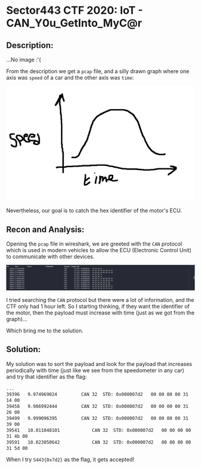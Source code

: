 # Sector443 CTF 2020: IoT - CAN_Y0u_GetInto_MyC@r

## Description:

...No image :'(

From the description we get a `pcap` file, and a silly drawn graph where one axis was `speed` of a car and the other axis was `time`:

![img](https://github.com/FreezeLuiz/CTF-Writeups/blob/master/Misc/images/sector443/iot-graph.PNG "Silly graph")

Nevertheless, our goal is to catch the hex identifier of the motor's ECU.

## Recon and Analysis:

Opening the `pcap` file in wireshark, we are greeted with the `CAN` protocol which is used in modern vehicles to allow the ECU (Electronic Control Unit) to communicate with other devices.

![img](https://github.com/FreezeLuiz/CTF-Writeups/blob/master/Misc/images/sector443/iot-pcap.PNG "bruh!")

I tried searching the `CAN` protocol but there were a lot of information, and the CTF only had 1 hour left. So I starting thinking, if they want the identifier of the motor, then the payload must increase with time (just as we got from the graph)...

Which bring me to the solution.

## Solution:

My solution was to sort the payload and look for the payload that increases periodically with time (just like we see from the speedometer in any car) and try that identifier as the flag:

```
...
39396	9.974969024			CAN	32	STD: 0x000007d2   00 00 00 00 31 14 00
39458	9.986992444			CAN	32	STD: 0x000007d2   00 00 00 00 31 26 00
39499	9.999096395			CAN	32	STD: 0x000007d2   00 00 00 00 31 39 00
39541	10.011048101			CAN	32	STD: 0x000007d2   00 00 00 00 31 4b 00
39591	10.023050642			CAN	32	STD: 0x000007d2   00 00 00 00 31 5d 00
```

When I try `S443{0x7d2}` as the flag, it gets accepted!
